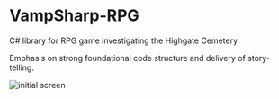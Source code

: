 # VampSharp-RPG
C# library for RPG game investigating the Highgate Cemetery

Emphasis on strong foundational code structure and delivery of story-telling.

![initial screen](http://i.imgur.com/8wkgQRk.png)
